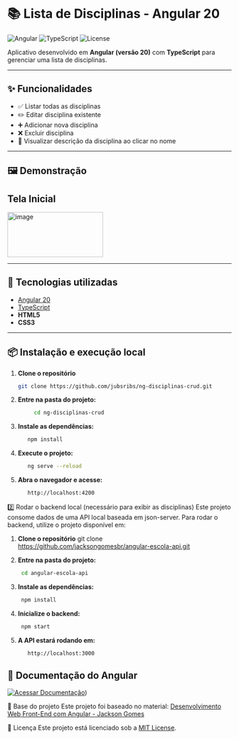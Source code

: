 # 📚 Lista de Disciplinas - Angular 20

![Angular](https://img.shields.io/badge/Angular-20-DD0031?style=for-the-badge&logo=angular&logoColor=white)
![TypeScript](https://img.shields.io/badge/TypeScript-5-3178C6?style=for-the-badge&logo=typescript&logoColor=white)
![License](https://img.shields.io/badge/license-MIT-green?style=for-the-badge)

Aplicativo desenvolvido em **Angular (versão 20)** com **TypeScript** para gerenciar uma lista de disciplinas.  

---

## ✨ Funcionalidades
- ✅ Listar todas as disciplinas
- ✏️ Editar disciplina existente
- ➕ Adicionar nova disciplina
- ❌ Excluir disciplina
- 📄 Visualizar descrição da disciplina ao clicar no nome

---

## 🖼️ Demonstração

## Tela Inicial
<img width="215" height="101" alt="image" src="https://github.com/user-attachments/assets/42dfd3cf-c0b1-4108-b587-b4bad4cc1476" />




---

## 🚀 Tecnologias utilizadas
- [Angular 20](https://angular.io)
- [TypeScript](https://www.typescriptlang.org/)
- **HTML5**
- **CSS3**

---

## 📦 Instalação e execução local

1. **Clone o repositório**
   ```bash
   git clone https://github.com/jubsribs/ng-disciplinas-crud.git
2. **Entre na pasta do projeto:**
   ```bash
        cd ng-disciplinas-crud
4. **Instale as dependências:**
   ```bash
      npm install
6. **Execute o projeto:**
   ```bash
      ng serve --reload
8. **Abra o navegador e acesse:**
   ```bash
      http://localhost:4200

2️⃣ Rodar o backend local (necessário para exibir as disciplinas)
Este projeto consome dados de uma API local baseada em json-server.
Para rodar o backend, utilize o projeto disponível em:

1. **Clone o repositório**
git clone https://github.com/jacksongomesbr/angular-escola-api.git

2. **Entre na pasta do projeto:**
   ```bash
    cd angular-escola-api

3. **Instale as dependências:**
   ```bash
    npm install
4. **Inicialize o backend:**
   ```bash
    npm start
5. **A API estará rodando em:**
   ```bash
      http://localhost:3000

## 📖 Documentação do Angular
[![Acessar Documentação](https://img.shields.io/badge/Angular-Docs-red?style=for-the-badge&logo=angular&logoColor=white)](https://angular.dev/overview))

📌 Base do projeto
Este projeto foi baseado no material:
[Desenvolvimento Web Front-End com Angular - Jackson Gomes](https://jacksongomesbr.gitbooks.io/desenvolvimento-web-front-end-com-angular/content/conceitos-iniciais/criando-o-projeto.html)

📜 Licença
Este projeto está licenciado sob a [MIT License]().
